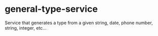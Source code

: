 # general-type-service
Service that generates a type from a given string, date, phone number, string, integer, etc...
